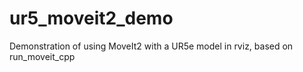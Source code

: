 # ur5_moveit2_demo
Demonstration of using MoveIt2 with a UR5e model in rviz, based on run_moveit_cpp
